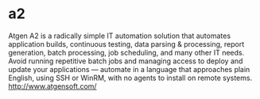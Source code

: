 # a2
Atgen A2 is a radically simple IT automation solution that automates application builds, continuous testing, data parsing &amp; processing, report generation, batch processing, job scheduling, and many other IT needs. Avoid running repetitive batch jobs and managing access to deploy and update your applications — automate in a language that approaches plain English, using SSH or WinRM, with no agents to install on remote systems. http://www.atgensoft.com/
